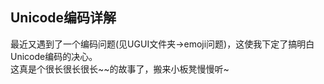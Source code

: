 ## Unicode编码详解
最近又遇到了一个编码问题(见UGUI文件夹->emoji问题)，这使我下定了搞明白Unicode编码的决心。  
这真是个很长很长很长~~的故事了，搬来小板凳慢慢听~  
